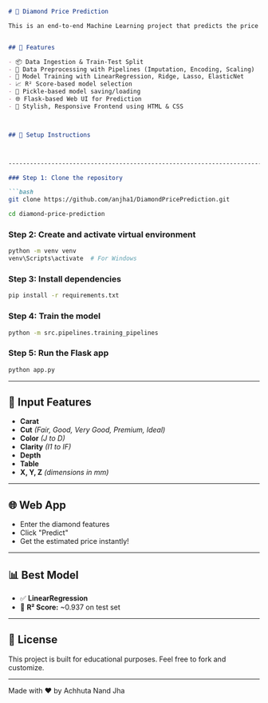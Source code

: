 ```markdown
# 💎 Diamond Price Prediction

This is an end-to-end Machine Learning project that predicts the price of a diamond based on features such as carat, cut, color, clarity, depth, and dimensions. It includes data preprocessing, model training, evaluation, and deployment via a Flask-based web app.


## 🚀 Features

- 📦 Data Ingestion & Train-Test Split
- 🧹 Data Preprocessing with Pipelines (Imputation, Encoding, Scaling)
- 🤖 Model Training with LinearRegression, Ridge, Lasso, ElasticNet
- 📈 R² Score-based model selection
- 💾 Pickle-based model saving/loading
- 🌐 Flask-based Web UI for Prediction
- 🎨 Stylish, Responsive Frontend using HTML & CSS



## 🔧 Setup Instructions



-----------------------------------------------------------------------------------------------

### Step 1: Clone the repository

```bash
git clone https://github.com/anjha1/DiamondPricePrediction.git
```


```bash
cd diamond-price-prediction
````

### Step 2: Create and activate virtual environment

```bash
python -m venv venv
venv\Scripts\activate  # For Windows
```

### Step 3: Install dependencies

```bash
pip install -r requirements.txt
```

### Step 4: Train the model

```bash
python -m src.pipelines.training_pipelines
```

### Step 5: Run the Flask app

```bash
python app.py
```

---

## 🧪 Input Features

* **Carat**
* **Cut** *(Fair, Good, Very Good, Premium, Ideal)*
* **Color** *(J to D)*
* **Clarity** *(I1 to IF)*
* **Depth**
* **Table**
* **X, Y, Z** *(dimensions in mm)*

---

## 🌐 Web App

* Enter the diamond features
* Click "Predict"
* Get the estimated price instantly!

---

## 📊 Best Model

* ✅ **LinearRegression**
* 🎯 **R² Score:** \~0.937 on test set

---

## 📄 License

This project is built for educational purposes.
Feel free to fork and customize.

---

Made with ❤️ by Achhuta Nand Jha

